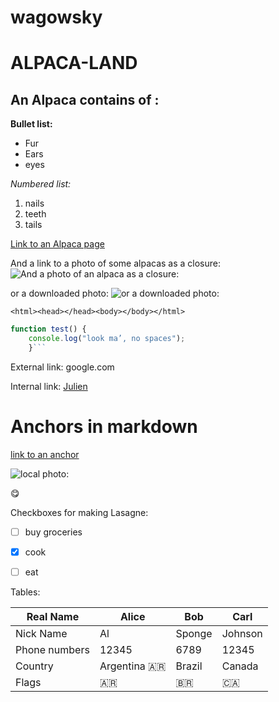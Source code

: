 # wagowsky


# ALPACA-LAND    
## An Alpaca contains of :

 **Bullet list:**
  * Fur
  * Ears
  * eyes


  _Numbered list:_
  1. nails
  2. teeth
  3. tails

[Link to an Alpaca page](https://alpacaannie.com/)



And a link to a  photo of some alpacas as a closure: ![And a photo of an alpaca as a closure:](https://www.marylandzoo.org/wp-content/uploads/2017/10/Alpaca2-1024x683.jpg)

or a downloaded photo: ![or a downloaded photo:](alpaca.jpeg "alpacaaaaaaa")




```<html><head></head><body></body></html>```


```javascript
function test() {
    console.log("look ma’, no spaces");
    }```


```
External link:
google.com


Internal link:
 [Julien](../../../Julien)


 # Anchors in markdown
 [link to an anchor](#anchors-in-markdown)




![local photo:](images/images.jpeg "6 monitors")


:yum:

Checkboxes for making Lasagne:

- [ ] buy groceries
- [X] cook
- [ ] eat


Tables:


 | Real Name | Alice |  Bob   |  Carl   |
 | - | - | - | - |
 |Nick Name |  Al   | Sponge | Johnson |
 |Phone numbers|  12345   | 6789 | 12345 |
 |Country  |  Argentina :argentina:   | Brazil | Canada |
 |Flags |  :argentina:   | :brazil: | :canada: |

 




